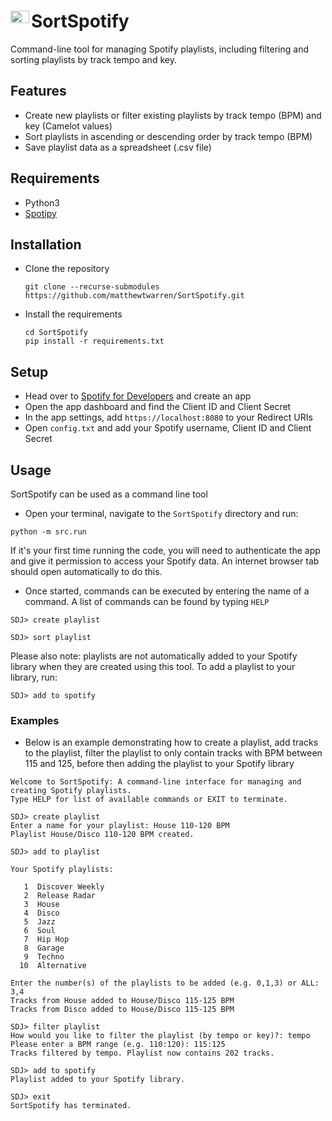 # SortSpotify <img src="https://upload.wikimedia.org/wikipedia/commons/1/19/Spotify_logo_without_text.svg" align="left" width="20" style="height: 20px; width: 30px;"/>
Command-line tool for managing Spotify playlists, including filtering and sorting playlists by track tempo and key.

## Features

- Create new playlists or filter existing playlists by track tempo (BPM) and key (Camelot values)
- Sort playlists in ascending or descending order by track tempo (BPM)
- Save playlist data as a spreadsheet (.csv file)

## Requirements

- Python3
- [Spotipy](https://spotipy.readthedocs.io/en/2.18.0/)

## Installation

- Clone the repository
  ```
  git clone --recurse-submodules https://github.com/matthewtwarren/SortSpotify.git
  ```
- Install the requirements
  ```
  cd SortSpotify
  pip install -r requirements.txt
  ```
## Setup

- Head over to [Spotify for Developers](https://developer.spotify.com/dashboard/applications) and create an app
- Open the app dashboard and find the Client ID and Client Secret
- In the app settings, add `https://localhost:8080` to your Redirect URIs
- Open `config.txt` and add your Spotify username, Client ID and Client Secret

## Usage

SortSpotify can be used as a command line tool

- Open your terminal, navigate to the `SortSpotify` directory and run:

```
python -m src.run
```

If it's your first time running the code, you will need to authenticate the app and give it permission to access your Spotify data. An internet browser tab should open automatically to do this.
- Once started, commands can be executed by entering the name of a command. A list of commands can be found by typing `HELP`

```
SDJ> create playlist
```
```
SDJ> sort playlist
```

Please also note: playlists are not automatically added to your Spotify library when they are created using this tool. To add a playlist to your library, run:
```
SDJ> add to spotify
```

### Examples

- Below is an example demonstrating how to create a playlist, add tracks to the playlist, filter the playlist to only contain tracks with BPM between 115 and 125, before then adding the playlist to your Spotify library
```
Welcome to SortSpotify: A command-line interface for managing and creating Spotify playlists.
Type HELP for list of available commands or EXIT to terminate.

SDJ> create playlist
Enter a name for your playlist: House 110-120 BPM
Playlist House/Disco 110-120 BPM created.

SDJ> add to playlist

Your Spotify playlists:

   1  Discover Weekly
   2  Release Radar
   3  House
   4  Disco
   5  Jazz
   6  Soul
   7  Hip Hop
   8  Garage
   9  Techno
  10  Alternative

Enter the number(s) of the playlists to be added (e.g. 0,1,3) or ALL: 3,4
Tracks from House added to House/Disco 115-125 BPM
Tracks from Disco added to House/Disco 115-125 BPM

SDJ> filter playlist
How would you like to filter the playlist (by tempo or key)?: tempo
Please enter a BPM range (e.g. 110:120): 115:125
Tracks filtered by tempo. Playlist now contains 202 tracks.

SDJ> add to spotify
Playlist added to your Spotify library.

SDJ> exit
SortSpotify has terminated.
```
